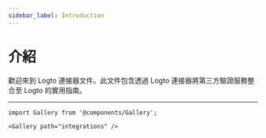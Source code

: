 ```yaml
---
sidebar_label: Introduction
---
```


# 介紹

歡迎來到 Logto 連接器文件。此文件包含透過 Logto 連接器將第三方驗證服務整合至 Logto 的實用指南。

---

```mdx-code-block
import Gallery from '@components/Gallery';

<Gallery path="integrations" />
```
